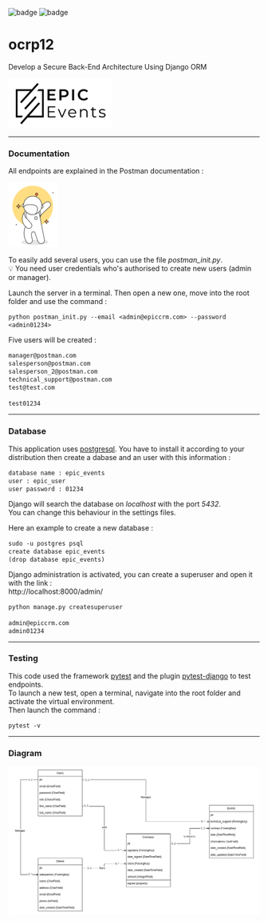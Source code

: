 ![badge](https://img.shields.io/static/v1?label=Project&nbsp;OC&message=12&color=blueviolet&style=for-the-badge)
![badge](https://img.shields.io/static/v1?label=Status&message=InProgress&color=blue&style=for-the-badge)

# ocrp12

Develop a Secure Back-End Architecture Using Django ORM

![Logo epicevents](https://raw.githubusercontent.com/FLinguenheld/ocrp12/main/logos/epicevents.png "Logo")


****
### Documentation

All endpoints are explained in the Postman documentation :  

[![Logo PostMan](https://raw.githubusercontent.com/FLinguenheld/ocrp12/main/logos/postman.png "Postman")](https://documenter.getpostman.com/view/19051270/2s8YzXwLV1)

To easily add several users, you can use the file *postman_init.py*.  
💡 You need user credentials who's authorised to create new users (admin or manager).  

Launch the server in a terminal. Then open a new one, move into the root folder and use the command :  

    python postman_init.py --email <admin@epiccrm.com> --password <admin01234>

Five users will be created :

    manager@postman.com
    salesperson@postman.com
    salesperson_2@postman.com
    technical_support@postman.com
    test@test.com

    test01234

****
### Database

This application uses [postgresql](https://www.postgresql.org). You have to install it according to your distribution then 
create a dabase and an user with this information :

    database name : epic_events
    user : epic_user
    user password : 01234

Django will search the database on *localhost* with the port *5432*.  
You can change this behaviour in the settings files.

Here an example to create a new database :

    sudo -u postgres psql
    create database epic_events
    (drop database epic_events)

Django administration is activated, you can create a superuser and open it with the link :  
http://localhost:8000/admin/

    python manage.py createsuperuser

    admin@epiccrm.com
    admin01234

****
### Testing

This code used the framework [pytest](https://docs.pytest.org/en/latest/contents.html) and the plugin [pytest-django](https://pytest-django.readthedocs.io/en/latest/index.html) to test endpoints.  
To launch a new test, open a terminal, navigate into the root folder and activate the virtual environment.  
Then launch the command :

    pytest -v

****
### Diagram

![Epic crm diagram](https://raw.githubusercontent.com/FLinguenheld/ocrp12/main/logos/Diagram_Epic_events.png "Logo")
